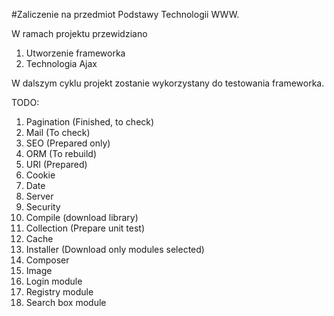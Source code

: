 #Zaliczenie na przedmiot Podstawy Technologii WWW.

W ramach projektu przewidziano

1. Utworzenie frameworka
2. Technologia Ajax

 W dalszym cyklu projekt zostanie wykorzystany do testowania frameworka.
 
 TODO:
 
1. Pagination (Finished, to check)
2. Mail (To check)
3. SEO (Prepared only)
4. ORM (To rebuild)
5. URI (Prepared)
6. Cookie 
7. Date 
8. Server 
9. Security 
10. Compile (download library)
11. Collection (Prepare unit test) 
12. Cache 
13. Installer (Download only modules selected) 
14. Composer 
15. Image 
16. Login module 
17. Registry module 
18. Search box module 